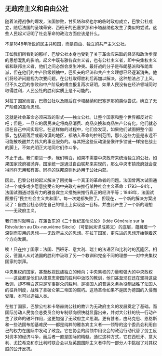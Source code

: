 ## 无政府主义和自由公社

随着法德战争的爆发，法国惨败，甘贝塔和梯也尔的临时政府成立，巴黎公社成立，随后法国的圣埃蒂安、西班牙的巴塞罗那和卡塔赫纳也发生了类似的尝试。这些人民起义证明了社会革命的政治方面应该是什么。

不是1848年所说的民主共和国，而是自由、独立的共产主义公社。

正如我们所看到的那样，巴黎公社本身也受到了关于革命应采取的经济和政治步骤的思想混乱的影响。起义中既有雅各宾主义者，也有公社主义者，即中央集权主义者和联邦主义者，他们之间必然会发生冲突。最好战的分子是布朗基派和布朗库派，但在他们的中产阶级领袖中，巴贝夫的经济和共产主义理想已经逐渐消失。他们将经济问题视为次要问题，在公社取得胜利后再加以解决，这种想法占了上风。但不久之后的惨败和中产阶级的嗜血报复再次证明，如果人民没有在经济领域同时取得胜利，人民公社的胜利实质上是不可能的。

对拉丁国家而言，巴黎公社以及随后在卡塔赫纳和巴塞罗那的类似尝试，确立了无产阶级的革命思想。

这就是社会革命必须采取的形式——独立公社。让整个国家和整个世界都反对它吧；但是，一旦它的居民决定将商品消费、商品交换和商品生产公有化，他们就必须在自己中间实现它。在这样做的过程中，他们会发现，如果他们试图把整个国家，包括最落后或最冷漠的地区，都纳入革命的控制范围，那么这些力量是永远不可能被唤醒并为伟大的事业服务的。与其把这些反动堡垒像许多锁链一样拴在战士的脚上，不如光明正大地同它们作斗争。

不止于此。我们更进一步。我们明白，如果不需要中央政府来统治独立的公社，如果国家政府被抛弃，国家统一是通过自由联邦来实现的，那么中央市镇政府就会变得同样无用和有害。同样的联邦原则也适用于公社内部。

因此，巴黎公社的起义解决了困扰每一个真正的革命者的问题。法国曾两次试图通过一个或多或少愿意接受它的中央政府来推行某种社会主义革命：1793—94年，法国试图通过强有力的雅各宾主义措施来推行真正的经济平等；1848年，法国试图推行“民主社会主义共和国”。每一次她都失败了。但现在，一个新的解决方案出现了：自由公社必须在自己的领土上实现这一目标，并由此产生了一个新的理想——无政府主义。

我们当时就明白，在蒲鲁东的《二十世纪革命总论》（Idée Générale sur la Révolution au Dix-neuvième Siècle）（可惜尚未译成英文）的底层，蕴藏着一个深刻而实用的思想——无政府主义的思想。在拉丁国家，更先进的思想开始朝着这个方向发展。

唉！只在拉丁国家：法国、西班牙、意大利、瑞士的法语区和比利时的瓦隆区。相反，德国人从对法国的胜利中汲取了另一个教训和完全不同的理想——对中央集权国家的崇拜。

中央集权的国家，甚至敌视民族独立的倾向；中央集权的力量和强大的中央政权——这些都是他们从德意志帝国的胜利中汲取的教训，他们甚至现在还在坚持这些教训，却不明白这只是军事群众的胜利，是德国人的普遍义务兵役制战胜了法国人的征兵制度，战胜了拿破仑第二帝国的腐朽。这场革命如果不是因为德国的入侵而受阻，本可以造福人类。

在拉丁国家，巴黎公社和卡塔赫纳公社的教训为无政府主义的发展奠定了基础。而国际劳动人民协会总委员会的专制倾向很快就显露出来，并对大公社的统一行动产生了致命的破坏作用，这更加强了无政府主义思潮。更有甚者，由马克思、恩格斯和一些法国布朗基难民——都是纯粹的雅各宾主义者——领导的这个委员会利用自己的权力在国际中发动了政变。它在协会的纲领中用议会的政治行动代替了劳工反对资本的经济斗争，而后者一直是国际的精髓。通过这种方式，它在西班牙、意大利、尤拉希克和东比利时联合会以及英国国际主义者中的一部分人中挑起了对其权威的公开反抗。

